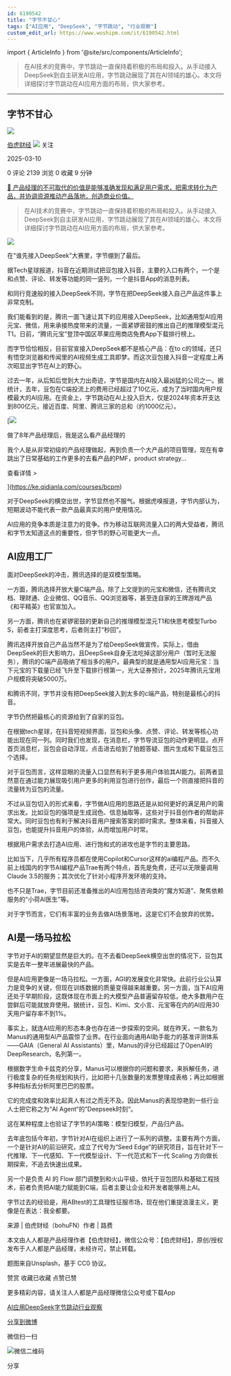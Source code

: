 ```yaml
---
id: 6190542
title: "字节不甘心"
tags: ["AI应用", "DeepSeek", "字节跳动", "行业观察"]
custom_edit_url: https://www.woshipm.com/it/6190542.html
---
```

import { ArticleInfo } from '@site/src/components/ArticleInfo';

<ArticleInfo
    author="伯虎财经"
    authorLink="https://www.woshipm.com/u/1289621"
    published="2025-03-10"
    views={2139}
    comments={0}
    collects={0}
/>

> 在AI技术的竞赛中，字节跳动一直保持着积极的布局和投入。从手动接入DeepSeek到自主研发AI应用，字节跳动展现了其在AI领域的雄心。本文将详细探讨字节跳动在AI应用方面的布局，供大家参考。

---

## 字节不甘心

[![](https://image.woshipm.com/wp-files/2021/06/p0kjstoY3y1WjfHflATX.jpg!/both/72x72)](https://www.woshipm.com/u/1289621)

[伯虎财经](https://www.woshipm.com/u/1289621) ![](https://static.woshipm.com/tag/1122_1@2x.png) 关注

2025-03-10

0 评论 2139 浏览 0 收藏 9 分钟

[🔗 产品经理的不可取代的价值是能够准确发现和满足用户需求，把需求转化为产品，并协调资源推动产品落地，创造商业价值。](https://ke.qidianla.com/courses/90pm)

> 在AI技术的竞赛中，字节跳动一直保持着积极的布局和投入。从手动接入DeepSeek到自主研发AI应用，字节跳动展现了其在AI领域的雄心。本文将详细探讨字节跳动在AI应用方面的布局，供大家参考。

![](https://image.woshipm.com/2024/06/26/729f95ba-3392-11ef-a88c-00163e142b65.png)

在“谁先接入DeepSeek”大赛里，字节绷到了最后。

据Tech星球报道，抖音在近期测试把豆包接入抖音，主要的入口有两个，一个是和点赞、评论、转发等功能的同一竖列，一个是抖音App的消息列表。

和同行竞速般的接入DeepSeek不同，字节在把DeepSeek接入自己产品这件事上非常克制。

我们能看到的是，腾讯一面飞速让其下的应用接入DeepSeek，比如通用型AI应用元宝、微信，用来承接热度带来的流量，一面紧锣密鼓的推出自己的推理模型混元T1。日前，“腾讯元宝”登顶中国区苹果应用商店免费App下载排行榜上。

而字节恰恰相反，目前官宣接入DeepSeek都不是核心产品：在to c的领域，还只有悟空浏览器和传闻里的AI视频生成工具即梦。而这次豆包接入抖音一定程度上再次昭显出字节在AI上的野心。

过去一年，从后知后觉到大力出奇迹，字节是国内在AI投入最凶猛的公司之一。据统计，去年，豆包在C端投流上的费用已经超过了10亿元，成为了当时国内用户规模最大的AI应用。在资金上，字节跳动在AI上投入巨大，仅是2024年资本开支达到800亿元，接近百度、阿里、腾讯三家的总和（约1000亿元）。

[![](https://image.woshipm.com/2023/08/02/bf59b8ba-30e4-11ee-88e7-00163e0b5ff3.png)

做了8年产品经理后，我是这么看产品经理的

我个人是从非常初级的产品经理做起，再到负责一个大产品的项目管理，现在有幸跳出了日常基础的工作更多的去看产品的PMF，product strategy...

查看详情 >

](https://ke.qidianla.com/courses/bcpm)

对于DeepSeek的横空出世，字节显然也不服气。根据虎嗅报道，字节内部认为，短期波动不能代表一款产品最真实的用户使用情况。

AI应用的竞争本质是注意力的竞争。作为移动互联网流量入口的两大受益者，腾讯和字节太知道这点的重要性，但字节的野心可能更大一点。

## AI应用工厂

面对DeepSeek的冲击，腾讯选择的是双模型策略。

一方面，腾讯选择开放大量C端产品，除了上文提到的元宝和微信，还有腾讯文档、理财通、企业微信、QQ音乐、QQ浏览器等，甚至连自家的王牌游戏产品《和平精英》也官宣加入。

另一方面，腾讯也在紧锣密鼓的更新自己的推理模型混元T1和快思考模型Turbo S，前者主打深度思考，后者则主打“秒回”。

腾讯选择开放自己产品当然不是为了给DeepSeek做宣传。实际上，借由DeepSeek的巨大影响力，且DeepSeek自身无法吃掉这部分用户（暂时无法服务），腾讯的C端产品吸纳了相当多的用户。最典型的就是通用型AI应用元宝：当下元宝的下载量已经飞升至下载排行榜第一，光大证券预计，2025年腾讯元宝用户规模将突破5000万。

和腾讯不同，字节并没有把DeepSeek接入到太多的c端产品，特别是最核心的抖音。

字节仍然把最核心的资源给到了自家的豆包。

在根据tech星球，在抖音短视频界面，豆包和头像、点赞、评论、转发等核心功能出现在同一列。同时我们也发现，在消息栏，字节导流豆包的动作更明显。点开首页消息栏，豆包会自动浮现，点击进去给到了拍题答疑、图片生成和下载豆包三个选择。

对于豆包而言，这样显眼的流量入口显然有利于更多用户体验其AI能力。前两者显然意在通过能力展现吸引用户更多的利用豆包进行创作，最后一个则直接把抖音的流量转为豆包的流量。

不过从豆包切入的形式来看，字节做AI应用的思路还是从如何更好的满足用户的需求出发。比如豆包的强项是生成润色、信息抽取等，这些对于抖音创作者的帮助非常大。同时豆包也有利于解决抖音用户搜索答案的即时需求。整体来看，抖音接入豆包，也能提升抖音用户的体验，从而增加用户时常。

根据用户需求去打造AI应用、进行饱和式的进攻也是字节的主要思路。

比如当下，几乎所有程序员都在使用Copilot和Cursor这样的ai编程产品。而不久前上线国内的字节AI编程产品Trae有两个特点，首先是免费，还可以无限量调用Claude 3.5的服务；其次优化了针对小程序开发环境的支持。

也不只是Trae，字节目前还准备推出的AI应用包括咨询类的“魔方知道”、聚焦依赖服务的“小荷AI医生”等。

对于字节而言，它们有丰富的业务去做AI场景落地，这是它们不会放弃的优势。

## AI是一场马拉松

字节对于AI的期望显然是巨大的。在不去看DeepSeek横空出世的情况下，豆包其实是去年一整年进展最快的产品。

但是AI应用更像是一场马拉松。一方面，AGI的发展变化非常快。此前行业公认算力是竞争的关键，但现在训练数据的质量变得越来越重要。另一方面，当下AI应用还处于早期阶段，这既体现在市面上的大模型产品普遍留存较低，绝大多数用户在尝鲜后可能就放弃使用。据统计，豆包、Kimi、文小言、元宝等在内的AI应用30天用户留存率不到1%。

事实上，就连AI应用的形态本身也存在进一步探索的空间。就在昨天，一款名为Manus的通用型AI产品震惊了业界。在行业面向通用AI助手能力的基准评测体系——GAIA（General AI Assistants）里，Manus的评分已经超过了OpenAI的DeepResearch，名列第一。

根据数字生命卡兹克的分享，Manus可以根据你的问题和要求，来拆解任务，进行极度复杂的任务规划和执行，比如把十几张数量的发票整理成表格；再比如根据多种指标去分析阿里巴巴的股票。

它的完成度和效率比起真人有过之而无不及。因此Manus的表现惊艳到一些行业人士把它称之为“AI Agent“的”Deepseek时刻“。

这在某种程度上也验证了字节的AI策略：模型归模型，产品归产品。

去年底包括今年初，字节针对AI在组织上进行了一系列的调整。主要有两个方面，一个是针对AI的前沿研究，成立了代号为“Seed Edge”的研究项目，旨在针对下一代推理、下一代感知、下一代模型设计、下一代范式和下一代 Scaling 方向做长期探索，不追去快速出成果。

另一个是负责 AI 的 Flow 部门调整到和火山平级，依托于豆包团队和基础工程技术，前者负责把AI能力赋能到C端，后者主要让企业和开发者能够用上AI。

字节过去的经验是，用ABtest的工具理性征服市场，现在他们重提浪漫主义，更像是在表达：我全都要。

来源 | 伯虎财经（bohuFN）作者 | 路费

本文由人人都是产品经理作者【伯虎财经】，微信公众号：【伯虎财经】，原创/授权 发布于人人都是产品经理，未经许可，禁止转载。

题图来自Unsplash，基于 CC0 协议。

赞赏 收藏已收藏 点赞已赞

更多精彩内容，请关注人人都是产品经理微信公众号或下载App

[AI应用](https://www.woshipm.com/tag/ai%e5%ba%94%e7%94%a8)[DeepSeek](https://www.woshipm.com/tag/deepseek)[字节跳动](https://www.woshipm.com/tag/%e5%ad%97%e8%8a%82%e8%b7%b3%e5%8a%a8)[行业观察](https://www.woshipm.com/tag/%e8%a1%8c%e4%b8%9a%e8%a7%82%e5%af%9f)

[分享到微博](https://service.weibo.com/share/share.php?appkey=2775287854&title=字节不甘心&url=https://www.woshipm.com/it/6190542.html&pic=https://image.woshipm.com/2024/06/26/729f95ba-3392-11ef-a88c-00163e142b65.png)

微信扫一扫

![微信二维码](https://api.pwmqr.com/qrcode/create/?url=https://www.woshipm.com/it/6190542.html)

分享
